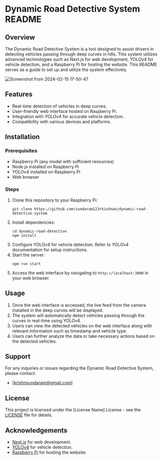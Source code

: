 # Dynamic Road Detective System README

## Overview
The Dynamic Road Detective System is a tool designed to assist drivers in detecting vehicles passing through deep curves in hills. This system utilizes advanced technologies such as Next.js for web development, YOLOv4 for vehicle detection, and a Raspberry Pi for hosting the website. This README serves as a guide to set up and utilize the system effectively.

![Screenshot from 2024-02-15 17-50-47](https://github.com/sundaram123krishnan/dynamic-road-detective-system/assets/104441812/e5b9ec56-7edd-4605-aeef-526a530c31d7)


## Features
- Real-time detection of vehicles in deep curves.
- User-friendly web interface hosted on Raspberry Pi.
- Integration with YOLOv4 for accurate vehicle detection.
- Compatibility with various devices and platforms.

## Installation
### Prerequisites
- Raspberry Pi (any model with sufficient resources)
- Node.js installed on Raspberry Pi
- YOLOv4 installed on Raspberry Pi
- Web browser

### Steps
1. Clone this repository to your Raspberry Pi:
   ```
   git clone https://github.com/sundaram123rkishnan/dynamic-road-detective-system
   ```
2. Install dependencies:
   ```
   cd dynamic-road-detective
   npm install
   ```
3. Configure YOLOv4 for vehicle detection. Refer to YOLOv4 documentation for setup instructions.
4. Start the server:
   ```
   npm run start
   ```
5. Access the web interface by navigating to `http://localhost:3000` in your web browser.

## Usage
1. Once the web interface is accessed, the live feed from the camera installed in the deep curves will be displayed.
2. The system will automatically detect vehicles passing through the curves in real-time using YOLOv4.
3. Users can view the detected vehicles on the web interface along with relevant information such as timestamp and vehicle type.
4. Users can further analyze the data or take necessary actions based on the detected vehicles.

## Support
For any inquiries or issues regarding the Dynamic Road Detective System, please contact:
- [krishnsundaram@gmail.com]

## License
This project is licensed under the [License Name] License - see the [LICENSE](LICENSE) file for details.

## Acknowledgements
- [Next.js](https://nextjs.org/) for web development.
- [YOLOv4](https://github.com/sundaram123krishnan/yolov5-object-detection) for vehicle detection.
- [Raspberry Pi](https://www.raspberrypi.org/) for hosting the website.
